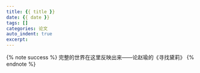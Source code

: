 ```yaml
---
title: {{ title }}
date: {{ date }}
tags: []
categories: 论文
auto_indent: true
excerpt:
---
```

{% note success %}
完整的世界在这里反映出来——论赵瑜的《寻找黛莉》
{% endnote %}
